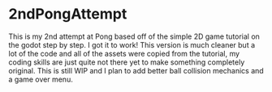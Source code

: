 # 2ndPongAttempt
This is my 2nd attempt at Pong based off of the simple 2D game tutorial on the godot step by step. I got it to work! This version is much cleaner but a lot of the code and all of the assets were copied from the tutorial, my coding skills are just quite not there yet to make something completely original. This is still WIP and I plan to add better ball collision mechanics and a game over menu.
